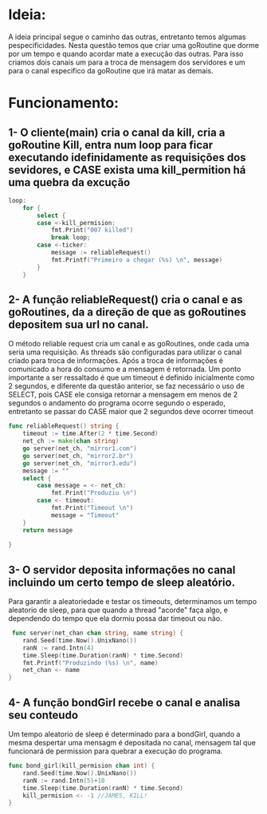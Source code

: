 # Ideia:

A ideia principal segue o caminho das outras, entretanto temos algumas pespecificidades. Nesta questão temos que criar uma goRoutine que dorme por um tempo e quando acordar mate a execução das outras. Para isso criamos dois canais um para a troca de mensagem dos servidores e um para o canal especifico da goRoutine que irá matar as demais. 

# Funcionamento:

## 1- O cliente(main) cria o canal da kill, cria a goRoutine Kill, entra num loop para ficar executando idefinidamente as requisições dos sevidores, e CASE exista uma kill_permition há uma quebra da excução
 
```Go
loop:
	for {
        select {
        case <-kill_permision:
			fmt.Print("007 killed")
            break loop;
        case <-ticker:
            message := reliableRequest()
            fmt.Printf("Primeiro a chegar (%s) \n", message)
        }
    }
```

## 2- A função reliableRequest() cria o canal e as goRoutines, da a direção de que as goRoutines depositem sua url no canal.

O método reliable request cria um canal e as goRoutines, onde cada uma seria uma requisição. As threads são configuradas para utilizar o canal criado para troca de informações. Após a troca de informações é comunicado a hora do consumo e a mensagem é retornada.
Um ponto importante a ser ressaltado é que um timeout é definido inicialmente como 2 segundos, e diferente da questão anterior, se faz necessário o uso de SELECT, pois CASE ele consiga retornar a mensagem em menos de 2 segundos o andamento do programa ocorre segundo o esperado, entretanto se passar do CASE maior que 2 segundos deve ocorrer timeout

```Go
func reliableRequest() string {
	timeout := time.After(2 * time.Second)
	net_ch := make(chan string)
	go server(net_ch, "mirror1.com")
	go server(net_ch, "mirror2.br")
	go server(net_ch, "mirror3.edu")
	message := ""
	select {
		case message = <- net_ch:
			fmt.Print("Produziu \n")
		case <- timeout:
			fmt.Print("Timeout \n")
			message = "Timeout"
	}
	return message
	
}
```
  

## 3- O servidor deposita informações no canal incluindo um certo tempo de sleep aleatório.

Para garantir a aleatoriedade e testar os timeouts, determinamos um tempo aleatorio de sleep, para que quando a thread "acorde" faça algo, e dependendo do tempo que ela dormiu possa dar timeout ou não.

```Go
 func server(net_chan chan string, name string) {
	rand.Seed(time.Now().UnixNano())
	ranN := rand.Intn(4)
	time.Sleep(time.Duration(ranN) * time.Second)
	fmt.Printf("Produzindo (%s) \n", name)
	net_chan <- name
}
```

## 4- A função bondGirl recebe o canal e analisa seu conteudo

Um tempo aleatorio de sleep é determinado para a bondGirl, quando a mesma despertar uma mensagm é depositada no canal, mensagem tal que funcionará de permission para quebrar a execução do programa.

```Go
func bond_girl(kill_permision chan int) {
	rand.Seed(time.Now().UnixNano())
	ranN := rand.Intn(5)+10
	time.Sleep(time.Duration(ranN) * time.Second)
	kill_permision <- -1 //JAMES, KILL!
}
```



